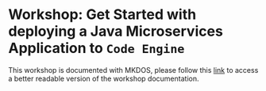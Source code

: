 # Workshop: Get Started with deploying a Java Microservices Application to `Code Engine`

This workshop is documented with MKDOS, please follow this [link](https://thomassuedbroecker.github.io/ce-cns) to access a better readable version of the workshop documentation.

